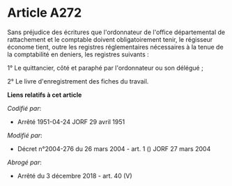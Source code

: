 # Article A272

Sans préjudice des écritures que l'ordonnateur de l'office départemental de rattachement et le comptable doivent
obligatoirement tenir, le régisseur économe tient, outre les registres réglementaires nécessaires à la tenue de la
comptabilité en deniers, les registres suivants :

1° Le quittancier, côté et paraphé par l'ordonnateur ou son délégué ;

2° Le livre d'enregistrement des fiches du travail.

**Liens relatifs à cet article**

_Codifié par_:

  - Arrêté 1951-04-24 JORF 29 avril 1951

_Modifié par_:

  - Décret n°2004-276 du 26 mars 2004 - art. 1 () JORF 27 mars 2004

_Abrogé par_:

  - Arrêté du 3 décembre 2018 - art. 40 (V)
